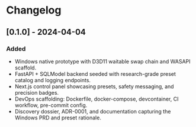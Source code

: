 # Changelog

## [0.1.0] - 2024-04-04
### Added
- Windows native prototype with D3D11 waitable swap chain and WASAPI scaffold.
- FastAPI + SQLModel backend seeded with research-grade preset catalog and logging endpoints.
- Next.js control panel showcasing presets, safety messaging, and precision badges.
- DevOps scaffolding: Dockerfile, docker-compose, devcontainer, CI workflow, pre-commit config.
- Discovery dossier, ADR-0001, and documentation capturing the Windows PRD and preset rationale.
